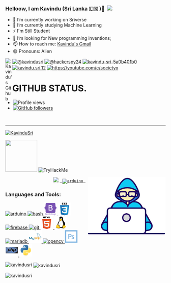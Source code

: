 ### Helloow, I am Kavindu (Sri Lanka 🇱🇰 )👋 &nbsp;<img src="https://github.com/TheDudeThatCode/TheDudeThatCode/blob/master/Assets/Earth.gif" width="24px">



- 🔭 I’m currently working on Sriverse
- 🌱 I’m currently studying Machine Learning
- ⚡️ I'm Still Student
- 🤔 I’m looking for New programming inventions;
- 📫 How to reach me: [Kavindu's Gmail](kavindusri2005@gmail.com)
- 😄 Pronouns: Alien

<div align="left">
<a href="https://github.com/KavinduSri">
  <img align="left" alt="Kavindu's Github" width="22px" src="https://cdn.jsdelivr.net/npm/simple-icons@v3/icons/github.svg" />
</a>
  <a href="https://www.hackerrank.com/kavindusri" target="blank"><img align="center" src="https://raw.githubusercontent.com/rahuldkjain/github-profile-readme-generator/master/src/images/icons/Social/hackerrank.svg" alt="@kavindusri" height="30" width="40" /></a>
<a href="https://codepen.io/hackerspy24" target="blank"><img align="center" src="https://raw.githubusercontent.com/rahuldkjain/github-profile-readme-generator/master/src/images/icons/Social/codepen.svg" alt="@hackerspy24" height="30" width="40" /></a>
<a href="https://linkedin.com/in/kavindu-sri-5a0b401b0" target="blank"><img align="center" src="https://raw.githubusercontent.com/rahuldkjain/github-profile-readme-generator/master/src/images/icons/Social/linked-in-alt.svg" alt="kavindu-sri-5a0b401b0" height="30" width="40" /></a>
<a href="https://fb.com/kavindu.sri.12" target="blank"><img align="center" src="https://raw.githubusercontent.com/rahuldkjain/github-profile-readme-generator/master/src/images/icons/Social/facebook.svg" alt="kavindu.sri.12" height="30" width="40" /></a>
<a href="/https://youtube.com/c/societyx" target="blank"><img align="center" src="https://raw.githubusercontent.com/rahuldkjain/github-profile-readme-generator/master/src/images/icons/Social/youtube.svg" alt="https://youtube.com/c/societyx" height="30" width="40" /></a>
 <br>


</div>

  
  # GITHUB STATUS.
- ![Profile views](https://gpvc.arturio.dev/KavinduSri)
- [![GitHub followers](https://img.shields.io/github/followers/KavinduSri?label=Followers)](https://github.com/KavinduSri?tab=followers)
  






</p>


<!--rule -->
<br>
<hr style="height:2px;border-width:0;color:gray;background-color:gray">

  <p align="left"> <a href="https://github-profile-trophy.vercel.app/?username=KavinduSri"><img src="https://github-profile-trophy.vercel.app/?username=KavinduSri" alt="KavinduSri" /></a> </p>

  <p align="left"> 
  <img src='https://images.credly.com/size/340x340/images/af8c6b4e-fc31-47c4-8dcb-eb7a2065dc5b/I2CS__1_.png' style="width:100px; height:100px;">
  <img src="https://tryhackme-badges.s3.amazonaws.com/kavindusri.png" alt="TryHackMe">
  </p>

 

<div align="right">
<img align="right" src="https://github.com/RazorKenway/RazorKenway/blob/main/Developer.gif"/>
<code><img width="10%"  src="https://www.vectorlogo.zone/logos/python/python-ar21.svg"></code>
<code><a href="https://www.arduino.cc/" target="_blank"> <img src="https://cdn.worldvectorlogo.com/logos/arduino-1.svg" alt="arduino" width="40" height="40"/> </a> <a></code>
</div>

<h3 align="left">Languages and Tools:</h3>
<p align="left"> <a href="https://www.arduino.cc/" target="_blank"> <img src="https://cdn.worldvectorlogo.com/logos/arduino-1.svg" alt="arduino" width="40" height="40"/> </a> <a href="https://www.gnu.org/software/bash/" target="_blank"> <img src="https://www.vectorlogo.zone/logos/gnu_bash/gnu_bash-icon.svg" alt="bash" width="40" height="40"/> </a> <a href="https://getbootstrap.com" target="_blank"> <img src="https://raw.githubusercontent.com/devicons/devicon/master/icons/bootstrap/bootstrap-plain-wordmark.svg" alt="bootstrap" width="40" height="40"/> </a> <a href="https://www.w3schools.com/css/" target="_blank"> <img src="https://raw.githubusercontent.com/devicons/devicon/master/icons/css3/css3-original-wordmark.svg" alt="css3" width="40" height="40"/> </a> <a href="https://firebase.google.com/" target="_blank"> <img src="https://www.vectorlogo.zone/logos/firebase/firebase-icon.svg" alt="firebase" width="40" height="40"/> </a> <a href="https://git-scm.com/" target="_blank"> <img src="https://www.vectorlogo.zone/logos/git-scm/git-scm-icon.svg" alt="git" width="40" height="40"/> </a> <a href="https://www.w3.org/html/" target="_blank"> <img src="https://raw.githubusercontent.com/devicons/devicon/master/icons/html5/html5-original-wordmark.svg" alt="html5" width="40" height="40"/> </a> <a href="https://www.linux.org/" target="_blank"> <img src="https://raw.githubusercontent.com/devicons/devicon/master/icons/linux/linux-original.svg" alt="linux" width="40" height="40"/> </a> <a href="https://mariadb.org/" target="_blank"> <img src="https://www.vectorlogo.zone/logos/mariadb/mariadb-icon.svg" alt="mariadb" width="40" height="40"/> </a> <a href="https://www.mysql.com/" target="_blank"> <img src="https://raw.githubusercontent.com/devicons/devicon/master/icons/mysql/mysql-original-wordmark.svg" alt="mysql" width="40" height="40"/> </a> <a href="https://opencv.org/" target="_blank"> <img src="https://www.vectorlogo.zone/logos/opencv/opencv-icon.svg" alt="opencv" width="40" height="40"/> </a> <a href="https://www.photoshop.com/en" target="_blank"> <img src="https://raw.githubusercontent.com/devicons/devicon/master/icons/photoshop/photoshop-line.svg" alt="photoshop" width="40" height="40"/> </a> <a href="https://www.php.net" target="_blank"> <img src="https://raw.githubusercontent.com/devicons/devicon/master/icons/php/php-original.svg" alt="php" width="40" height="40"/> </a> <a href="https://www.python.org" target="_blank"> <img src="https://raw.githubusercontent.com/devicons/devicon/master/icons/python/python-original.svg" alt="python" width="40" height="40"/> </a> </p>

 

<p><img align="left" src="https://github-readme-stats.vercel.app/api/top-langs?username=KavinduSri&show_icons=true&theme=dark&title_color=0fc3ff&text_color=00ff1e&bg_color=000000&hide_border=true&locale=en&layout=compact" alt="kavindusri" /></p>

<p>&nbsp;<img align="center" src="https://github-readme-stats.vercel.app/api?username=KavinduSri&show_icons=true&theme=dark&title_color=24deff&text_color=ff0000&hide_border=true&locale=en" alt="kavindusri" /></p>

<p><img align="center" src="https://github-readme-streak-stats.herokuapp.com/?user=KavinduSri&theme=dark" alt="kavindusri" /></p>

